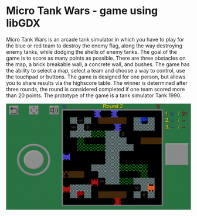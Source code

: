 
Micro Tank Wars - game using libGDX
====================
Micro Tank Wars is an arcade tank simulator in which you have to play for the blue or red team to destroy the enemy flag, along the way destroying enemy tanks, while dodging the shells of enemy tanks.
The goal of the game is to score as many points as possible. There are three obstacles on the map, a brick breakable wall, a concrete wall, and bushes.
The game has the ability to select a map, select a team and choose a way to control, use the touchpad or buttons.
The game is designed for one person, but allows you to share results via the highscore table. The winner is determined after three rounds, the round is considered completed if one team scored more than 20 points.
The prototype of the game is a tank simulator Tank 1990.

![MicroTankWarsAndroid](https://raw.githubusercontent.com/ramilxyz/MicroTankWars/master/screenshots/Screenshot_20200425-155735.png)

